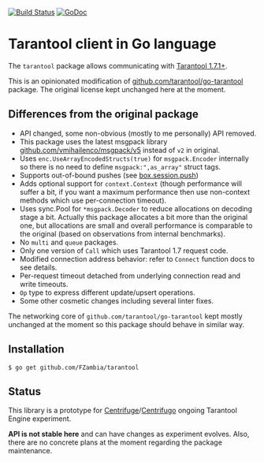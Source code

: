 [![Build Status](https://github.com/FZambia/tarantool/workflows/build/badge.svg?branch=master)](https://github.com/FZambia/tarantool/actions)
[![GoDoc](https://pkg.go.dev/badge/FZambia/tarantool)](https://pkg.go.dev/github.com/FZambia/tarantool)

# Tarantool client in Go language

The `tarantool` package allows communicating with [Tarantool 1.7.1+](http://tarantool.org/).

This is an opinionated modification of [github.com/tarantool/go-tarantool](https://github.com/tarantool/go-tarantool) package. The original license kept unchanged here at the moment.

## Differences from the original package

* API changed, some non-obvious (mostly to me personally) API removed.
* This package uses the latest msgpack library [github.com/vmihailenco/msgpack/v5](https://github.com/vmihailenco/msgpack) instead of `v2` in original.
* Uses `enc.UseArrayEncodedStructs(true)` for `msgpack.Encoder` internally so there is no need to define `msgpack:",as_array"` struct tags.
* Supports out-of-bound pushes (see [box.session.push](https://www.tarantool.io/en/doc/latest/reference/reference_lua/box_session/#box-session-push))
* Adds optional support for `context.Context` (though performance will suffer a bit, if you want a maximum performance then use non-context methods which use per-connection timeout).
* Uses sync.Pool for `*msgpack.Decoder` to reduce allocations on decoding stage a bit. Actually this package allocates a bit more than the original one, but allocations are small and overall performance is comparable to the original (based on observations from internal benchmarks). 
* No `multi` and `queue` packages.
* Only one version of `Call` which uses Tarantool 1.7 request code.
* Modified connection address behavior: refer to `Connect` function docs to see details.
* Per-request timeout detached from underlying connection read and write timeouts.
* `Op` type to express different update/upsert operations.
* Some other cosmetic changes including several linter fixes.

The networking core of `github.com/tarantool/go-tarantool` kept mostly unchanged at the moment so this package should behave in similar way.

## Installation

```
$ go get github.com/FZambia/tarantool
```

## Status

This library is a prototype for [Centrifuge](https://github.com/centrifugal/centrifuge)/[Centrifugo](https://github.com/centrifugal/centrifugo) ongoing Tarantool Engine experiment.

**API is not stable here** and can have changes as experiment evolves. Also, there are no concrete plans at the moment regarding the package maintenance.
